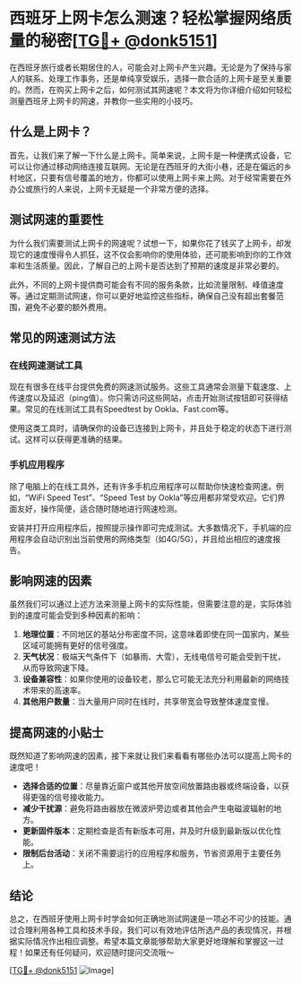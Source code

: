 # 西班牙上网卡怎么测速？轻松掌握网络质量的秘密[[TG💪+ @donk5151](https://t.me/s/donk5151)]

在西班牙旅行或者长期居住的人，可能会对上网卡产生兴趣。无论是为了保持与家人的联系、处理工作事务，还是单纯享受娱乐，选择一款合适的上网卡是至关重要的。然而，在购买上网卡之后，如何测试其网速呢？本文将为你详细介绍如何轻松测量西班牙上网卡的网速，并教你一些实用的小技巧。

## 什么是上网卡？

首先，让我们来了解一下什么是上网卡。简单来说，上网卡是一种便携式设备，它可以让你通过移动网络连接互联网。无论是在西班牙的大街小巷，还是在偏远的乡村地区，只要有信号覆盖的地方，你都可以使用上网卡来上网。对于经常需要在外办公或旅行的人来说，上网卡无疑是一个非常方便的选择。

## 测试网速的重要性

为什么我们需要测试上网卡的网速呢？试想一下，如果你花了钱买了上网卡，却发现它的速度慢得令人抓狂，这不仅会影响你的使用体验，还可能影响到你的工作效率和生活质量。因此，了解自己的上网卡是否达到了预期的速度是非常必要的。

此外，不同的上网卡提供商可能会有不同的服务条款，比如流量限制、峰值速度等。通过定期测试网速，你可以更好地监控这些指标，确保自己没有超出套餐范围，避免不必要的额外费用。

## 常见的网速测试方法

### 在线网速测试工具

现在有很多在线平台提供免费的网速测试服务。这些工具通常会测量下载速度、上传速度以及延迟（ping值）。你只需访问这些网站，点击开始测试按钮即可获得结果。常见的在线测试工具有Speedtest by Ookla、Fast.com等。

使用这类工具时，请确保你的设备已连接到上网卡，并且处于稳定的状态下进行测试。这样可以获得更准确的结果。

### 手机应用程序

除了电脑上的在线工具外，还有许多手机应用程序可以帮助你快速检查网速。例如，“WiFi Speed Test”、“Speed Test by Ookla”等应用都非常受欢迎。它们界面友好，操作简便，适合随时随地进行网速检测。

安装并打开应用程序后，按照提示操作即可完成测试。大多数情况下，手机端的应用程序会自动识别出当前使用的网络类型（如4G/5G），并且给出相应的速度报告。

## 影响网速的因素

虽然我们可以通过上述方法来测量上网卡的实际性能，但需要注意的是，实际体验到的速度可能会受到多种因素的影响：

1. **地理位置**：不同地区的基站分布密度不同，这意味着即使在同一国家内，某些区域可能拥有更好的信号强度。
2. **天气状况**：极端天气条件下（如暴雨、大雪），无线电信号可能会受到干扰，从而导致网速下降。
3. **设备兼容性**：如果你使用的设备较老，那么它可能无法充分利用最新的网络技术带来的高速率。
4. **其他用户数量**：当大量用户同时在线时，共享带宽会导致整体速度变慢。

## 提高网速的小贴士

既然知道了影响网速的因素，接下来就让我们来看看有哪些办法可以提高上网卡的速度吧！

- **选择合适的位置**：尽量靠近窗户或其他开放空间放置路由器或终端设备，以获得更强的信号接收能力。
- **减少干扰源**：避免将路由器放在微波炉旁边或者其他会产生电磁波辐射的地方。
- **更新固件版本**：定期检查是否有新版本可用，并及时升级到最新版以优化性能。
- **限制后台活动**：关闭不需要运行的应用程序和服务，节省资源用于主要任务上。

## 结论

总之，在西班牙使用上网卡时学会如何正确地测试网速是一项必不可少的技能。通过合理利用各种工具和技术手段，我们可以有效地评估所选产品的表现情况，并根据实际情况作出相应调整。希望本篇文章能够帮助大家更好地理解和掌握这一过程！如果还有任何疑问，欢迎随时提问交流哦～

[[TG💪+ @donk5151](https://t.me/s/donk5151) ![Image](https://i.postimg.cc/rwNCRYN7/Snipaste-2025-04-30-17-27-05.png)]